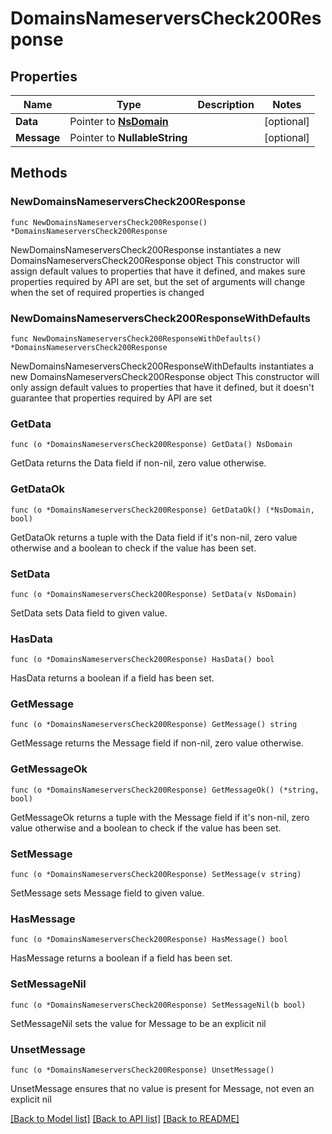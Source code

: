# DomainsNameserversCheck200Response

## Properties

Name | Type | Description | Notes
------------ | ------------- | ------------- | -------------
**Data** | Pointer to [**NsDomain**](NsDomain.md) |  | [optional] 
**Message** | Pointer to **NullableString** |  | [optional] 

## Methods

### NewDomainsNameserversCheck200Response

`func NewDomainsNameserversCheck200Response() *DomainsNameserversCheck200Response`

NewDomainsNameserversCheck200Response instantiates a new DomainsNameserversCheck200Response object
This constructor will assign default values to properties that have it defined,
and makes sure properties required by API are set, but the set of arguments
will change when the set of required properties is changed

### NewDomainsNameserversCheck200ResponseWithDefaults

`func NewDomainsNameserversCheck200ResponseWithDefaults() *DomainsNameserversCheck200Response`

NewDomainsNameserversCheck200ResponseWithDefaults instantiates a new DomainsNameserversCheck200Response object
This constructor will only assign default values to properties that have it defined,
but it doesn't guarantee that properties required by API are set

### GetData

`func (o *DomainsNameserversCheck200Response) GetData() NsDomain`

GetData returns the Data field if non-nil, zero value otherwise.

### GetDataOk

`func (o *DomainsNameserversCheck200Response) GetDataOk() (*NsDomain, bool)`

GetDataOk returns a tuple with the Data field if it's non-nil, zero value otherwise
and a boolean to check if the value has been set.

### SetData

`func (o *DomainsNameserversCheck200Response) SetData(v NsDomain)`

SetData sets Data field to given value.

### HasData

`func (o *DomainsNameserversCheck200Response) HasData() bool`

HasData returns a boolean if a field has been set.

### GetMessage

`func (o *DomainsNameserversCheck200Response) GetMessage() string`

GetMessage returns the Message field if non-nil, zero value otherwise.

### GetMessageOk

`func (o *DomainsNameserversCheck200Response) GetMessageOk() (*string, bool)`

GetMessageOk returns a tuple with the Message field if it's non-nil, zero value otherwise
and a boolean to check if the value has been set.

### SetMessage

`func (o *DomainsNameserversCheck200Response) SetMessage(v string)`

SetMessage sets Message field to given value.

### HasMessage

`func (o *DomainsNameserversCheck200Response) HasMessage() bool`

HasMessage returns a boolean if a field has been set.

### SetMessageNil

`func (o *DomainsNameserversCheck200Response) SetMessageNil(b bool)`

 SetMessageNil sets the value for Message to be an explicit nil

### UnsetMessage
`func (o *DomainsNameserversCheck200Response) UnsetMessage()`

UnsetMessage ensures that no value is present for Message, not even an explicit nil

[[Back to Model list]](HOW-TO.md#documentation-for-models) [[Back to API list]](HOW-TO.md#documentation-for-api-endpoints) [[Back to README]](HOW-TO.md)


